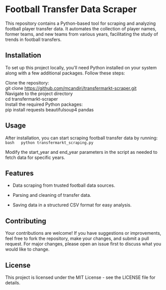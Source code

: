 # Football Transfer Data Scraper
  
This repository contains a Python-based tool for scraping and analyzing
football player transfer data. It automates the collection of player
names, former teams, and new teams from various years, facilitating the
study of trends in football transfers.  
  
## Installation 
  
To set up this project locally, you'll need Python installed on your
system along with a few additional packages. Follow these steps:  
  
Clone the repository:  
git clone https://github.com/mcandiri/transfermarkt-scraper.git  
Navigate to the project directory  
cd transfermarkt-scraper  
Install the required Python packages:  
pip install requests beautifulsoup4 pandas  
  
## Usage  
After installation, you can start scraping football transfer data by
running:  
    ```bash  
    python transfermarkt_scraping.py  
    ```
    
Modify the start_year and end_year parameters in the script as
needed to fetch data for specific years.  
  
  
## Features

- Data scraping from trusted football data sources.

- Parsing and cleaning of transfer data.

- Saving data in a structured CSV format for easy analysis.  
    
## Contributing  
  Your contributions are welcome! If you have suggestions or
  improvements, feel free to fork the repository, make your changes, and
  submit a pull request. For major changes, please open an issue first
  to discuss what you would like to change.  
    
## License
  This project is licensed under the MIT License - see the LICENSE file
  for details.  
    
    
    
    
    
    
    
    
    
    
    
    
